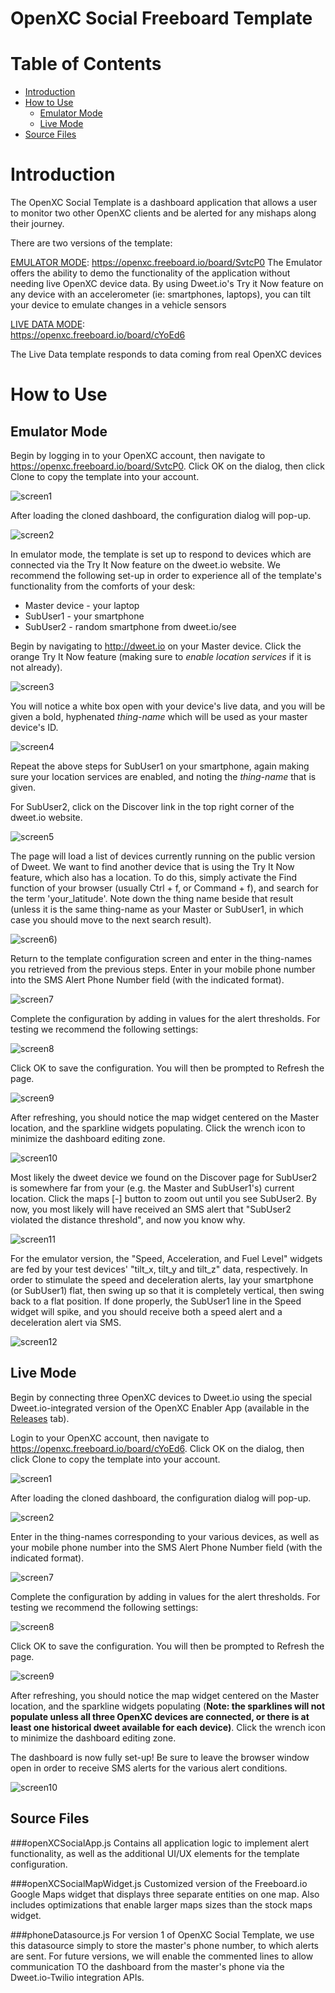 OpenXC Social Freeboard Template
=================================

# Table of Contents
*   [Introduction](#introduction)
* [How to Use](#how-to-use)
	* [Emulator Mode](#emulator-mode)
	* [Live Mode](#live-mode)
*   [Source Files](#source-files)

Introduction
============
The OpenXC Social Template is a dashboard application that allows a user to monitor two other OpenXC clients and be alerted for any mishaps along their journey.

There are two versions of the template:

[EMULATOR MODE](#emulator-mode):
https://openxc.freeboard.io/board/SvtcP0
The Emulator offers the ability to demo the functionality of the application without needing live OpenXC device data.  By using Dweet.io's Try it Now feature on any device with an accelerometer (ie: smartphones, laptops), you can tilt your device to emulate changes in a vehicle sensors

[LIVE DATA MODE](#live-data-mode):  
https://openxc.freeboard.io/board/cYoEd6

The Live Data template responds to data coming from real OpenXC devices

How to Use
==========

Emulator Mode
-------------

Begin by logging in to your OpenXC account, then navigate to https://openxc.freeboard.io/board/SvtcP0.  Click OK on the dialog, then click Clone to copy the template into your account. 

![screen1](./doc_images/1.png)

After loading the cloned dashboard, the configuration dialog will pop-up.

![screen2](./doc_images/2.png)

In emulator mode, the template is set up to respond to devices which are connected via the Try It Now feature on the dweet.io website.  We recommend the following set-up in order to experience all of the template's functionality from the comforts of your desk:

*    Master device - your laptop
*    SubUser1 - your smartphone
*    SubUser2 - random smartphone from dweet.io/see


Begin by navigating to http://dweet.io on your Master device.  Click the orange Try It Now feature (making sure to *enable location services* if it is not already).  

![screen3](./doc_images/3.png)

You will notice a white box open with your device's live data, and you will be given a bold, hyphenated *thing-name* which will be used as your master device's ID.

![screen4](./doc_images/4.png)

Repeat the above steps for SubUser1 on your smartphone, again making sure your location services are enabled, and noting the *thing-name* that is given.

For SubUser2, click on the Discover link in the top right corner of the dweet.io website. 

![screen5](./doc_images/5.png)

The page will load a list of devices currently running on the public version of Dweet.  We want to find another device that is using the Try It Now feature, which also has a location.  To do this, simply activate the Find function of your browser (usually Ctrl + f, or Command + f), and search for the term 'your_latitude'.  Note down the thing name beside that result (unless it is the same thing-name as your Master or SubUser1, in which case you should move to the next search result).

![screen6](./doc_images/6.png))
 
Return to the template configuration screen and enter in the thing-names you retrieved from the previous steps.  Enter in your mobile phone number into the SMS Alert Phone Number field (with the indicated format).  

![screen7](./doc_images/7.png)

Complete the configuration by adding in values for the alert thresholds.  For testing we recommend the following settings:

![screen8](./doc_images/8.png)

Click OK to save the configuration.  You will then be prompted to Refresh the page.

![screen9](./doc_images/9.png)

After refreshing, you should notice the map widget centered on the Master location, and the sparkline widgets populating.  Click the wrench icon to minimize the dashboard editing zone.

![screen10](./doc_images/10.png)

Most likely the dweet device we found on the Discover page for SubUser2 is somewhere far from your (e.g. the Master and SubUser1's) current location.  Click the maps [-] button to zoom out until you see SubUser2.  By now, you most likely will have received an SMS alert that "SubUser2 violated the distance threshold", and now you know why.

![screen11](./doc_images/11.png)

For the emulator version, the "Speed, Acceleration, and Fuel Level" widgets are fed by your test devices' "tilt_x, tilt_y and tilt_z" data, respectively.  In order to stimulate the speed and deceleration alerts, lay your smartphone (or SubUser1) flat, then swing up so that it is completely vertical, then swing back to a flat position.  If done properly, the SubUser1 line in the Speed widget will spike, and you should receive both a speed alert and a deceleration alert via SMS.

![screen12](./doc_images/12.png)
 

Live Mode
---------

Begin by connecting three OpenXC devices to Dweet.io using the special Dweet.io-integrated version of the OpenXC Enabler App (available in the [Releases](https://github.com/buglabs/openxc-buglabs/releases) tab).

Login to your OpenXC account, then navigate to https://openxc.freeboard.io/board/cYoEd6.  Click OK on the dialog, then click Clone to copy the template into your account. 

![screen1](./doc_images/1.png)

After loading the cloned dashboard, the configuration dialog will pop-up.

![screen2](./doc_images/2.png)

Enter in the thing-names corresponding to your various devices, as well as your mobile phone number into the SMS Alert Phone Number field (with the indicated format).  

![screen7](./doc_images/7.png)

Complete the configuration by adding in values for the alert thresholds.  For testing we recommend the following settings:

![screen8](./doc_images/8.png)

Click OK to save the configuration.  You will then be prompted to Refresh the page.

![screen9](./doc_images/9.png)

After refreshing, you should notice the map widget centered on the Master location, and the sparkline widgets populating (**Note: the sparklines will not populate unless all three OpenXC devices are connected, or there is at least one historical dweet available for each device)**.  Click the wrench icon to minimize the dashboard editing zone.

The dashboard is now fully set-up!  Be sure to leave the browser window open in order to receive SMS alerts for the various alert conditions.

![screen10](./doc_images/10.png)

Source Files
--------------
###openXCSocialApp.js
Contains all application logic to implement alert functionality, as well as the additional UI/UX elements for the template configuration.   

###openXCSocialMapWidget.js
Customized version of the Freeboard.io Google Maps widget that displays three separate entities on one map.  Also includes optimizations that enable larger maps sizes than the stock maps widget.

###phoneDatasource.js
 For version 1 of OpenXC Social Template, we use this datasource simply to store the master's phone number, to which alerts are sent.  For future versions, we will enable the commented lines to allow communication TO the dashboard from the master's phone via the Dweet.io-Twilio integration APIs.
